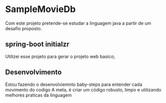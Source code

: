 # SampleMovieDb

Com este projeto pretende-se estudar a linguagem java a partir de um desafio proposto. 

## spring-boot initialzr 
Utilizei esse projeto para gerar o projeto web basico;

## Desenvolvimento
Estou fazendo o desenvolviemnto baby-steps para entender cada movimento do codigo 
A meta, é criar um código robusto, limpo e utilizando melhores praticas da linguagem

